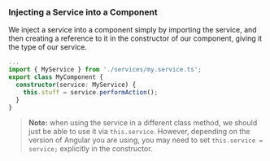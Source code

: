 ### Injecting a Service into a Component
We inject a service into a component simply by importing the service, and then creating a reference to it in the constructor of our component, giving it the type of our service.

```ts
...
import { MyService } from './services/my.service.ts';
export class MyComponent {
  constructor(service: MyService) {
    this.stuff = service.performAction();
  }
}
```

> **Note:** when using the service in a different class method, we should just be able to use it via `this.service`. However, depending on the version of Angular you are using, you may need to set `this.service = service;` explicitly in the constructor.